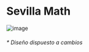 # Sevilla Math
![image](https://github.com/user-attachments/assets/2c9cd66b-992e-4964-a7c6-e7a5a7792ef2)
###### * Diseño dispuesto a cambios
